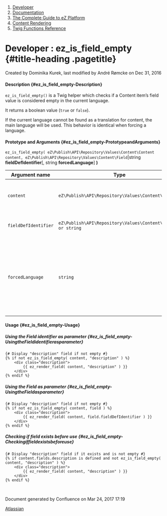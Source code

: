 1.  <span>[Developer](index.html)</span>
2.  <span>[Documentation](Documentation_31429504.html)</span>
3.  <span>[The Complete Guide to eZ
    Platform](The-Complete-Guide-to-eZ-Platform_31429526.html)</span>
4.  <span>[Content Rendering](Content-Rendering_31429679.html)</span>
5.  <span>[Twig Functions
    Reference](Twig-Functions-Reference_32114025.html)</span>

<span id="title-text"> Developer : ez\_is\_field\_empty </span> {#title-heading .pagetitle}
===============================================================

Created by <span class="author"> Dominika Kurek</span>, last modified by
<span class="editor"> André Rømcke</span> on Dec 31, 2016

#### Description {#ez_is_field_empty-Description}

`ez_is_field_empty()` is a Twig helper which checks if a Content item’s
field value is considered empty in the current language.

It returns a boolean value (`true` or `false`).

<span
class="aui-icon aui-icon-small aui-iconfont-info confluence-information-macro-icon"></span>
If the current language cannot be found as a translation for content,
the main language will be used. This behavior is identical when forcing
a language.

#### Prototype and Arguments {#ez_is_field_empty-PrototypeandArguments}

`ez_is_field_empty( eZ\Publish\API\Repository\Values\Content\Content content, eZ\Publish\API\Repository\Values\Content\Field`|string
**fieldDefIdentifier**\[, string **forcedLanguage**\] **)**

| Argument name        | Type                                                       | Description                                                                                            |
|----------------------|------------------------------------------------------------|--------------------------------------------------------------------------------------------------------|
| `content`            | `eZ\Publish\API\Repository\Values\Content\Content`         | Content object the displayable field belongs to.                                                       |
| `fieldDefIdentifier` | `eZ\Publish\API\Repository\Values\Content\Field or string` | The field we want to check or its identifier.                                                          |
| `forcedLanguage`     | `string`                                                   | Locale we want the content name translation in (e.g. “fre-FR”). Null by default (takes current locale) |

#### Usage {#ez_is_field_empty-Usage}

##### Using the Field identifier as parameter {#ez_is_field_empty-UsingtheFieldidentifierasparameter}

~~~~ brush:
{# Display "description" field if not empty #}
{% if not ez_is_field_empty( content, "description" ) %}
    <div class="description">
        {{ ez_render_field( content, "description" ) }}
    </div>
{% endif %}
~~~~

##### Using the Field as parameter {#ez_is_field_empty-UsingtheFieldasparameter}

~~~~ brush:
{# Display "description" field if not empty #}
{% if not ez_is_field_empty( content, field ) %}
    <div class="description">
        {{ ez_render_field( content, field.fieldDefIdentifier ) }}
    </div>
{% endif %}
~~~~

##### Checking if field exists before use {#ez_is_field_empty-Checkingiffieldexistsbeforeuse}

~~~~ brush:
{# Display "description" field if it exists and is not empty #}
{% if content.fields.description is defined and not ez_is_field_empty( content, "description" ) %}
    <div class="description">
        {{ ez_render_field( content, "description" ) }}
    </div>
{% endif %}
~~~~

 

Document generated by Confluence on Mar 24, 2017 17:19

[Atlassian](http://www.atlassian.com/)


